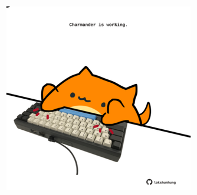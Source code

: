 <!-- built at 19/12/2024, 13:06:35 UTC -->
<p align="center">
  <img width="500" height="500" src="./ReadmeImage.svg">
</p>

